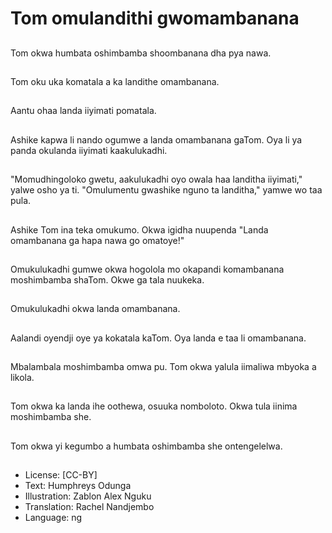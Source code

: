 # Tom omulandithi gwomambanana

##
Tom okwa humbata oshimbamba shoombanana dha pya nawa.

##
Tom oku uka komatala a ka landithe omambanana.

##
Aantu ohaa landa iiyimati pomatala.

##
Ashike kapwa li nando ogumwe a landa omambanana gaTom. Oya li ya panda okulanda iiyimati kaakulukadhi.

##
"Momudhingoloko gwetu, aakulukadhi oyo owala haa landitha iiyimati," yalwe osho ya ti. "Omulumentu gwashike nguno ta landitha," yamwe wo taa pula.

##
Ashike Tom ina teka omukumo. Okwa igidha nuupenda "Landa omambanana ga hapa nawa go omatoye!"

##
Omukulukadhi gumwe okwa hogolola mo okapandi komambanana moshimbamba shaTom. Okwe ga tala nuukeka.

##
Omukulukadhi okwa landa omambanana.

##
Aalandi oyendji oye ya kokatala kaTom. Oya landa e taa li omambanana.

##
Mbalambala moshimbamba omwa pu. Tom okwa yalula iimaliwa mbyoka a likola.

##
Tom okwa ka landa ihe oothewa, osuuka nomboloto. Okwa tula iinima moshimbamba she.

##
Tom okwa yi kegumbo a humbata oshimbamba she ontengelelwa.

##
* License: [CC-BY]
* Text: Humphreys Odunga
* Illustration: Zablon Alex Nguku
* Translation: Rachel Nandjembo
* Language: ng
